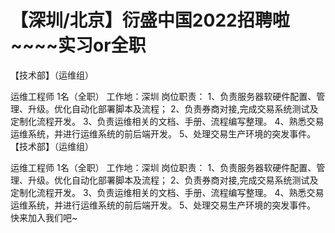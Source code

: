 # 【深圳/北京】衍盛中国2022招聘啦~~~~实习or全职

【技术部】（运维组）

运维工程师 1名（全职）
工作地：深圳
岗位职责：
1、负责服务器软硬件配置、管理、升级。优化自动化部署脚本及流程；
2、负责券商对接,完成交易系统测试及定制化流程开发。
3、负责运维相关的文档、手册、流程编写整理。
4、熟悉交易运维系统，并进行运维系统的前后端开发。
5、处理交易生产环境的突发事件。
【技术部】（运维组）

运维工程师 1名（全职）
工作地：深圳
岗位职责：
1、负责服务器软硬件配置、管理、升级。优化自动化部署脚本及流程；
2、负责券商对接,完成交易系统测试及定制化流程开发。
3、负责运维相关的文档、手册、流程编写整理。
4、熟悉交易运维系统，并进行运维系统的前后端开发。
5、处理交易生产环境的突发事件。
快来加入我们吧~